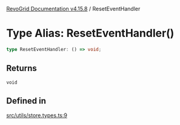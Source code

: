 [RevoGrid Documentation v4.15.8](README.md) / ResetEventHandler

# Type Alias: ResetEventHandler()

```ts
type ResetEventHandler: () => void;
```

## Returns

`void`

## Defined in

[src/utils/store.types.ts:9](https://github.com/revolist/revogrid/blob/2ac43d2713c9d394ff33675f959c6432bf5aa023/src/utils/store.types.ts#L9)
